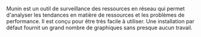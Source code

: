 Munin est un outil de surveillance des ressources en réseau qui permet d'analyser les tendances en matière de ressources et les problèmes de performance. Il est conçu pour être très facile à utiliser. Une installation par défaut fournit un grand nombre de graphiques sans presque aucun travail.
